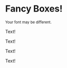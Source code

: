 <!DOCTYPE html>
<html lang="en">
  <head>
    <meta charset="UTF-8" />
    <title>Fancy Boxes</title>
    <link href="css/style.css" rel="stylesheet" />
  </head>
  <body>
    <h1>Fancy Boxes!</h1>
    <p><small>Your font may be different.</small></p>
    <div id="box01">
      <p>Text!</p>
    </div>
    <div id="box02">
      <p>Text!</p>
    </div>
    <div id="box03">
      <p>Text!</p>
    </div>
    <div id="box04">
      <p>Text!</p>
    </div>

  </body>
</html>
